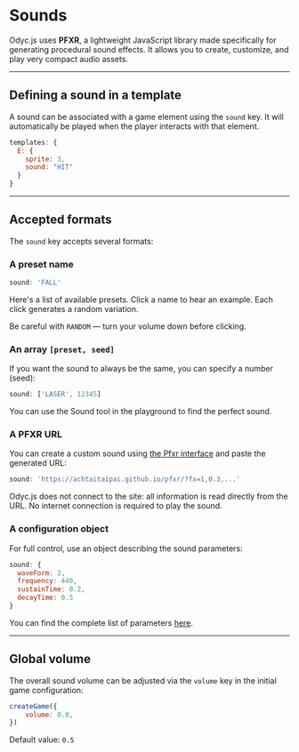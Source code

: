 <script>
import Aside from '../../../lib/ui/Doc/Aside.svelte'
import Emoji from '../../../lib/ui/Doc/Emoji.svelte'
import Sound from '../../../lib/ui/Doc/SoundDemo.svelte'
</script>

# <Emoji src="🎶" /> Sounds

Odyc.js uses **PFXR**, a lightweight JavaScript library made specifically for generating procedural sound effects. It allows you to create, customize, and play very compact audio assets.

---

## <Emoji src="✏️"/> Defining a sound in a template

A sound can be associated with a game element using the `sound` key. It will automatically be played when the player interacts with that element.

```js
templates: {
  E: {
    sprite: 3,
    sound: "HIT"
  }
}
```

---

## <Emoji src="👀"/> Accepted formats

The `sound` key accepts several formats:

### A preset name

```js
sound: 'FALL'
```

Here's a list of available presets. Click a name to hear an example. Each click generates a random variation.

Be careful with `RANDOM` — turn your volume down before clicking.

<Sound/>

### An array `[preset, seed]`

If you want the sound to always be the same, you can specify a number (seed):

```js
sound: ['LASER', 12345]
```

You can use the Sound tool in the playground to find the perfect sound.

### A PFXR URL

You can create a custom sound using [the Pfxr interface](https://achtaitaipai.github.io/pfxr/) and paste the generated URL:

```js
sound: 'https://achtaitaipai.github.io/pfxr/?fx=1,0.3,...'
```

<Aside>Odyc.js does not connect to the site: all information is read directly from the URL. No internet connection is required to play the sound.</Aside>

### A configuration object

For full control, use an object describing the sound parameters:

```js
sound: {
  waveForm: 2,
  frequency: 440,
  sustainTime: 0.2,
  decayTime: 0.5
}
```

You can find the complete list of parameters [here](https://github.com/achtaitaipai/pfxr/tree/main/packages/synth#sound).

---

## <Emoji src="🔊"/> Global volume

The overall sound volume can be adjusted via the `volume` key in the initial game configuration:

```js
createGame({
	volume: 0.8,
})
```

Default value: `0.5`
